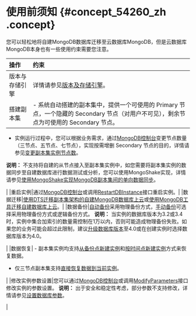 # 使用前须知 {#concept_54260_zh .concept}

您可以轻松地将自建MongoDB数据库迁移至云数据库MongoDB，但是云数据库MongoDB本身也有一些使用约束需要您注意。

|操作|约束|
|:-|:-|
|版本与存储引擎|详情请参见[版本及存储引擎](../../../../intl.zh-CN/产品简介/版本及存储引擎.md#)。|
|搭建副本集| -   系统自动搭建的副本集中，提供一个可使用的 Primary 节点，一个隐藏的 Secondary 节点（对用户不可见），剩余节点为可使用的 Secondary 节点。
-   实例运行过程中，您可以根据业务需求，通过[MongoDB控制台](https://mongodb.console.aliyun.com/)变更节点数量（三节点、五节点、七节点），实现按需增删 Secondary 节点的目的，详情请参见[变更副本集实例节点数](../../../../intl.zh-CN/用户指南/实例管理/变更副本集实例节点数.md#)。

**说明：** 不支持将自建的从节点接入至副本集实例中，如您需要将副本集实例的数据同步至自建数据库进行数据测试或分析，您可以使用MongoShake实现，详情请参见[使用MongoShake实现MongoDB副本集间的单向数据同步](../../../../intl.zh-CN/用户指南/数据迁移__同步/数据同步/使用MongoShake实现MongoDB副本集间的单向数据同步.md#)。


 |
|重启实例|通过[MongoDB控制台](https://mongodb.console.aliyun.com/)或调用[RestartDBInstance](../../../../intl.zh-CN/API参考/实例管理/RestartDBInstance.md#)接口重启实例。|
|数据迁移|[使用DTS迁移副本集架构的自建MongoDB数据库上云](intl.zh-CN/副本集快速入门/数据迁移/使用DTS迁移副本集架构的自建MongoDB数据库上云.md#)或[使用MongoDB工具迁移自建数据库上云](intl.zh-CN/副本集快速入门/数据迁移/使用MongoDB工具迁移自建数据库上云.md#)。|
|数据备份|[自动备份](../../../../intl.zh-CN/用户指南/数据备份/设置自动备份MongoDB数据.md#)采用物理备份方式，[手动备份](../../../../intl.zh-CN/用户指南/数据备份/手动备份MongoDB数据.md#)可选择采用物理备份方式或逻辑备份方式。 **说明：** 当实例的数据库版本为3.2或3.4时，实例中集合加索引的数量需控制在1万以内，否则可能造成物理备份失败。如果您的业务可能会超过此限制，建议[升级数据库版本](../../../../intl.zh-CN/用户指南/实例管理/升级数据库版本.md#)至4.0或在创建实例时选择数据库版本为4.0。

 |
|数据恢复| -   副本集实例均支持[从备份点新建实例](../../../../intl.zh-CN/用户指南/数据恢复/从备份点新建实例.md#)和[按时间点新建实例](../../../../intl.zh-CN/用户指南/数据恢复/按时间点新建实例.md#)方式来恢复数据。
-   仅三节点副本集支持[直接恢复数据到当前实例](../../../../intl.zh-CN/用户指南/数据恢复/直接恢复数据到当前实例.md#)。

 |
|修改实例参数设置|您可以通过[MongoDB控制台](https://mongodb.console.aliyun.com/)或调用[ModifyParameters](../../../../intl.zh-CN/API参考/参数管理/ModifyParameters.md#)接口修改实例的参数设置。 **说明：** 出于安全和稳定性考虑，部分参数不支持修改，详情请参见[设置数据库参数](../../../../intl.zh-CN/用户指南/参数设置/设置数据库参数.md#)。

 |

